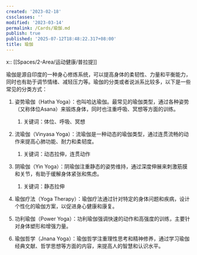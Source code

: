 ```yaml
---
created: '2023-02-18'
cssclasses: ''
modified: '2023-03-14'
permalink: /Cards/瑜伽.md
publish: true
published: '2025-07-12T18:48:22.317+08:00'
title: 瑜伽
---
```

x:: [[Spaces/2-Area/运动健康/普拉提]]

瑜伽是源自印度的一种身心修炼系统，可以提高身体的柔韧性、力量和平衡能力，同时也有助于调节情绪、减轻压力等。瑜伽的分类或者说派系比较多，以下是一些常见的分类方式：

1. 姿势瑜伽（Hatha Yoga）：也叫哈达瑜伽。最常见的瑜伽类型，通过各种姿势（又称体位Asana）来锻炼身体，同时也注重呼吸、冥想等方面的训练。
	1. 关键词：体位、呼吸、冥想
	
2. 流瑜伽（Vinyasa Yoga）：流瑜伽是一种动态的瑜伽类型，通过连贯流畅的动作来提高心肺功能、耐力和柔韧度。
	1. 关键词：动态拉伸，连贯动作
	
3. 阴瑜伽（Yin Yoga）：阴瑜伽注重静态的姿势维持，通过深度伸展来刺激筋膜和关节，有助于缓解身体紧张和焦虑。
	1. 关键词：静态拉伸
	
4. 瑜伽疗法（Yoga Therapy）：瑜伽疗法通过针对特定的身体问题和疾病，设计个性化的瑜伽方案，以促进身心健康和康复。
	
5. 功利瑜伽（Power Yoga）：功利瑜伽强调快速的动作和高强度的训练，主要针对身体塑形和增强力量。
	
6. 瑜伽哲学（Jnana Yoga）：瑜伽哲学注重理性思考和精神修养，通过学习瑜伽经典文献、哲学思想等方面的内容，来提高人的智慧和认识水平。